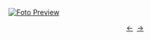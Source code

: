 [![Foto Preview](preview/n251.avif)](https://20essentials.github.io/project-000-251)

<div align="center" style="display: flex; justify-content: center;">
  <a  href="https://github.com/20essentials/project-000-250" target="_blank">&#8592;</a>
  &nbsp;&nbsp;
  <a  href="https://github.com/20essentials/project-000-252" target="_blank">&#8594;</a>
</div>
